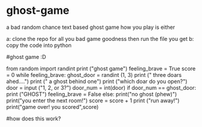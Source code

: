 # ghost-game
a bad random chance text based ghost game
how you play is either

a: clone the repo for all you bad game goodness then run the file you get
b: copy the code into python

#ghost game :D

from random import randint
print ("ghost game")
feeling_brave = True
score = 0
while feeling_brave:
    ghost_door = randint (1, 3)
    print (" three doars ahed....")
    print (" a ghost behind one")
    print ("which doar do you open?")
    door = input ("1, 2, or 3?")
    door_num = int(door)
    if door_num == ghost_door:
        print ("GHOST")
        feeling_brave = False
    else:
        print("no ghost (phew)")
        print("you enter the next room!")
        score = score + 1
print ("run away!")
print("game over! you scored",score)

#how does this work?
